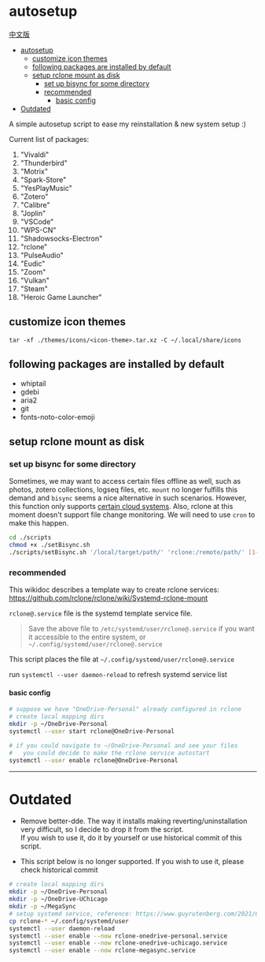 # autosetup

[中文版](./README.md)

- [autosetup](#autosetup)
  - [customize icon themes](#customize-icon-themes)
  - [following packages are installed by default](#following-packages-are-installed-by-default)
  - [setup rclone mount as disk](#setup-rclone-mount-as-disk)
    - [set up bisync for some directory](#set-up-bisync-for-some-directory)
    - [recommended](#recommended)
      - [basic config](#basic-config)
- [Outdated](#outdated)

A simple autosetup script to ease my reinstallation & new system setup :)

Current list of packages:
1. "Vivaldi"
2. "Thunderbird"
3. "Motrix"
4. "Spark-Store"
5. "YesPlayMusic"
6. "Zotero"
7. "Calibre"
8. "Joplin"
9.  "VSCode"
10. "WPS-CN"
11. "Shadowsocks-Electron"
12. "rclone"
13. "PulseAudio"
14. "Eudic"
15. "Zoom"
16. "Vulkan"
17. "Steam"
18. "Heroic Game Launcher"

## customize icon themes

`tar -xf ./themes/icons/<icon-theme>.tar.xz -C ~/.local/share/icons`

## following packages are installed by default

- whiptail
- gdebi
- aria2
- git
- fonts-noto-color-emoji

## setup rclone mount as disk

### set up bisync for some directory

Sometimes, we may want to access certain files offline as well, such as photos, zotero collections, logseq files, etc. `mount` no longer fulfills this demand and `bisync` seems a nice alternative in such scenarios. However, this function only supports [certain cloud systems](https://rclone.org/bisync/#supported-backends). Also, rclone at this moment doesn't support file change monitoring. We will need to use `cron` to make this happen.

```bash
cd ./scripts
chmod +x ./setBisync.sh
./scripts/setBisync.sh '/local/target/path/' 'rclone:/remote/path/' [1~60] # mins, default 30 mins
```

### recommended

This wikidoc describes a template way to create rclone services: https://github.com/rclone/rclone/wiki/Systemd-rclone-mount

`rclone@.service` file is the systemd template service file.
> Save the above file to `/etc/systemd/user/rclone@.service` if you want it accessible to the entire system, or `~/.config/systemd/user/rclone@.service`

This script places the file at `~/.config/systemd/user/rclone@.service`

run `systemctl --user daemon-reload` to refresh systemd service list

#### basic config

```bash
# suppose we have "OneDrive-Personal" already configured in rclone
# create local mapping dirs
mkdir -p ~/OneDrive-Personal
systemctl --user start rclone@OneDrive-Personal

# if you could navigate to ~/OneDrive-Personal and see your files
#   you could decide to make the rclone service autostart
systemctl --user enable rclone@OneDrive-Personal
```

***

# Outdated

- Remove better-dde. The way it installs making reverting/uninstallation very difficult, so I decide to drop it from the script. \
  If you wish to use it, do it by yourself or use historical commit of this script.

- This script below is no longer supported. If you wish to use it, please check historical commit
```bash
# create local mapping dirs
mkdir -p ~/OneDrive-Personal
mkdir -p ~/OneDrive-UChicago
mkdir -p ~/MegaSync
# setup systemd service, reference: https://www.guyrutenberg.com/2021/06/25/autostart-rclone-mount-using-systemd/
cp rclone-* ~/.config/systemd/user
systemctl --user daemon-reload
systemctl --user enable --now rclone-onedrive-personal.service
systemctl --user enable --now rclone-onedrive-uchicago.service
systemctl --user enable --now rclone-megasync.service
```
